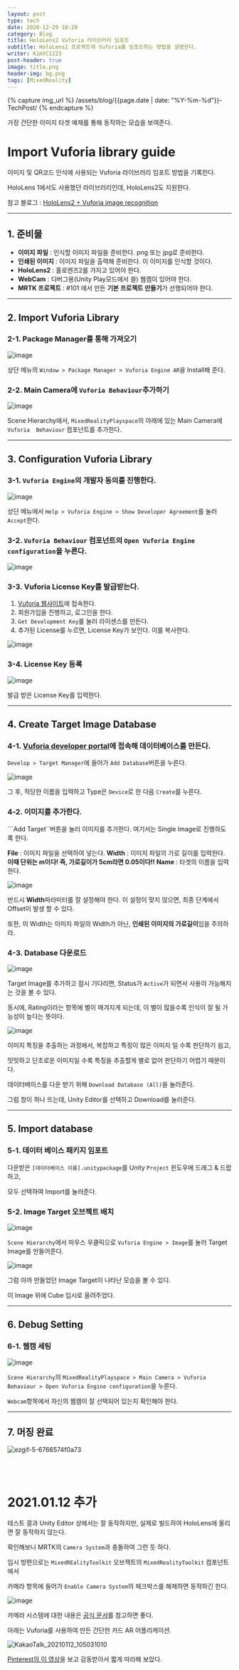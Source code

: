 ```yaml
---
layout: post
type: tech
date: 2020-12-29 18:29
category: Blog
title: HoloLens2 Vuforia 라이브러리 임포트
subtitle: HoloLens2 프로젝트에 Vuforia를 임포트하는 방법을 설명한다.
writer: KimYC1223
post-header: true
image: title.png
header-img: bg.png
tags: [MixedReality]
---
```


{% capture img_url %}
/assets/blog/{{page.date | date: "%Y-%m-%d"}}-TechPost/
{% endcapture %}

가장 간단한 이미지 타겟 예제를 통해 동작하는 모습을 보여준다.

# Import Vuforia library guide

이미지 및 QR코드 인식에 사용되는 Vuforia 라이브러리 임포트 방법을 기록한다.

HoloLens 1에서도 사용했던 라이브러리인데, HoloLens2도 지원한다.

참고 블로그 : [HoloLens2 + Vuforia image recognition](https://www.programmersought.com/article/36095466956/)

<hr>

## 1. 준비물

- **이미지 파일** : 인식할 이미지 파일을 준비한다. png 또는 jpg로 준비한다.
- **인쇄된 이미지** : 이미지 파일을 출력해 준비한다. 이 이미지를 인식할 것이다.
- **HoloLens2** : 홀로렌즈2를 가지고 있어야 한다.
- **WebCam** : 디버그용(Unity Play모드에서 쓸) 웹캠이 있어야 한다.
- **MRTK 프로젝트** : #101 에서 만든 **기본 프로젝트 만들기**가 선행되어야 한다.

<hr>

## 2. Import Vuforia Library

### 2-1. Package Manager를 통해 가져오기

![image](https://user-images.githubusercontent.com/40852277/103183891-955e3300-48f8-11eb-9912-e52f8f955774.png)

상단 메뉴의 ```Window > Package Manager > Vuforia Engine AR```을 Install해 준다.

### 2-2. Main Camera에 ```Vuforia Behaviour```추가하기

![image](https://user-images.githubusercontent.com/40852277/103183945-c9d1ef00-48f8-11eb-926a-5b8e06784778.png)

Scene Hierarchy에서, ```MixedRealityPlayspace```의 아래에 있는 Main Camera에 ```Vuforia  Behaviour``` 컴포넌트를 추가한다.

<hr>

## 3. Configuration Vuforia Library

### 3-1. ```Vuforia Engine```의 개발자 동의를 진행한다.

![image](https://user-images.githubusercontent.com/40852277/103184715-97c28c00-48fc-11eb-95c3-cf57f8accda1.png)

상단 메뉴에서 ```Help > Vuforia Engine > Show Developer Agreement```를 눌러 ```Accept```한다.

### 3-2. ```Vuforia Behaviour``` 컴포넌트의 ```Open Vuforia Engine configuration```을 누른다.

![image](https://user-images.githubusercontent.com/40852277/103184805-fdaf1380-48fc-11eb-92e4-bc5076b2d017.png)

### 3-3. Vuforia License Key를 발급받는다.

1. [Vuforia 웹사이트](https://developer.vuforia.com/vui/develop/licenses)에 접속한다.
2. 회원가입을 진행하고, 로그인을 한다.
3. ```Get Development Key```를 눌러 라이센스를 만든다.
4. 추가된 License를 누르면, License Key가 보인다. 이를 복사한다.

![image](https://user-images.githubusercontent.com/40852277/103185433-c5f59b00-48ff-11eb-8219-886feaca3209.png)

### 3-4. License Key 등록

![image](https://user-images.githubusercontent.com/40852277/103185488-fccbb100-48ff-11eb-8445-07eda69f8096.png)

발급 받은 License Key를 입력한다.

<hr>

## 4. Create Target Image Database

### 4-1. [Vuforia developer portal](https://developer.vuforia.com/)에 접속해 데이터베이스를 만든다.

```Develop > Target Manager```에 들어가 ```Add Database```버튼을 누른다.

![image](https://user-images.githubusercontent.com/40852277/103186281-423dad80-4903-11eb-9b9a-c9c921fd59ff.png)

그 후, 적당한 이름을 입력하고 Type은 ```Device```로 한 다음 ```Create```를 누른다.

### 4-2. 이미지를 추가한다.

```Add Target``버튼을 눌러 이미지를 추가한다. 여기서는 Single Image로 진행하도록 한다.

**File** : 이미지 파일을 선택하여 넣는다.
**Width** : 이미지 파일의 가로 길이를 입력한다. **이때 단위는 m이다! 즉, 가로길이가 5cm라면 0.05이다!!**
**Name** : 타겟의 이름을 입력한다.

![image](https://img.shields.io/badge/-NOTICE-red?logo=Highly&logoColor=white)

반드시 **Width**파라미터를 잘 설정해야 한다. 이 설정이 맞지 않으면, 최종 단계에서 Offset이 발생 할 수 있다.

또한, 이 Width는 이미지 파일의 Width가 아닌, **인쇄된 이미지의 가로길이**임을 주의하라.

### 4-3.  Database 다운로드

![image](https://user-images.githubusercontent.com/40852277/103186342-8af56680-4903-11eb-8ecd-d0c7b24a0039.png)

Target Image를 추가하고 잠시 기다리면, Status가 ```Active```가 되면서 사용이 가능해지는 것을 볼 수 있다.

동시에, Rating이라는 항목에 별이 매겨지게 되는데, 이 별이 많을수록 인식이 잘 될 가능성이 높다는 뜻이다.

![image](https://user-images.githubusercontent.com/40852277/103186515-1e2e9c00-4904-11eb-8862-3eab5b896023.png)

이미지 특징을 추출하는 과정에서, 복잡하고 특징이 많은 이미지 일 수록 판단하기 쉽고,

밋밋하고 단조로운 이미지일 수록 특징을 추출할게 별로 없어 판단하기 어렵기 때문이다.

데이터베이스를 다운 받기 위해 ```Download Database (All)```을 눌러준다.

그럼 창이 하나 뜨는데, Unity Editor를 선택하고 Download를 눌러준다.

<hr>

## 5. Import database

### 5-1.  데이터 베이스 패키지 임포트

다운받은 ```[데이터베이스 이름].unitypackage```를 Unity ```Project``` 윈도우에 드래그 & 드랍하고,

모두 선택하여 Import를 눌러준다.

### 5-2. Image Target 오브젝트 배치

![image](https://user-images.githubusercontent.com/40852277/103186733-06a3e300-4905-11eb-9bbd-42da6f6e1cdc.png)

```Scene Hierarchy```에서 마우스 우클릭으로 ```Vuforia Engine > Image```를 눌러 Target Image를 만들어준다.

![image](https://user-images.githubusercontent.com/40852277/103186806-584c6d80-4905-11eb-945d-52f172fb4ced.png)

그럼 아까 만들었던 Image Target이 나타난 모습을 볼 수 있다.

이 Image 위에 Cube 임시로 올려주었다.

<hr>

## 6. Debug Setting

### 6-1. 웹캠 세팅

![image](https://user-images.githubusercontent.com/40852277/103186927-cdb83e00-4905-11eb-95b2-4f68996ec5bd.png)

```Scene Hierarchy```의  ```MixedRealityPlayspace > Main Camera > Vuforia Behaviour > Open Vuforia Engine configuration```을 누른다.

```Webcam```항목에서 자신의 웹캠이 잘 선택되어 있는지 확인해야 한다.

<hr>

## 7. 머징 완료

![ezgif-5-6766574f0a73](https://user-images.githubusercontent.com/40852277/103187577-31436b00-4908-11eb-90f5-b93ac1ce34b2.gif)

<br>
<br>

# 2021.01.12 추가

테스트 결과 Unity Editor 상에서는 잘 동작하지만, 실제로 빌드하여 HoloLens에 올리면 잘 동작하지 않는다.

확인해보니 MRTK의 ```Camera System```과 충돌하여 그런 듯 하다.

임시 방편으로는 ```MixedREalityToolkit``` 오브젝트의 ```MixedRealityToolkit``` 컴포넌트에서

카메라 항목에 들어가 ```Enable Camera System```의 체크박스를 해제하면 동작하긴 한다.

![image](https://user-images.githubusercontent.com/40852277/104258877-a9429100-54c3-11eb-817f-503960a9de79.png)

카메라 시스템에 대한 내용은 [공식 문서](https://microsoft.github.io/MixedRealityToolkit-Unity/Documentation/CameraSystem/CameraSystemOverview.html)를 참고하면 좋다.

아래는 Vuforia를 사용하여 만든 간단한 카드 AR 어플리케이션.

![KakaoTalk_20210112_105031010](https://user-images.githubusercontent.com/40852277/104259086-0c342800-54c4-11eb-9ad3-8dfbcba19b7e.gif)

[Pinterest의 이 영상](https://www.pinterest.co.kr/pin/606086062351979970/)을 보고 감동받아서 짧게 따라해 보았다.


<br>
<br>
